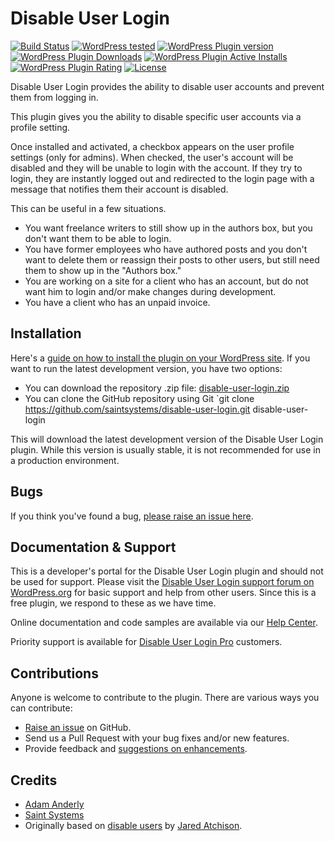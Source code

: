 Disable User Login
======================
[![Build Status](https://img.shields.io/travis/saintsystems/disable-user-login/master.svg?style=flat-square)](https://travis-ci.org/saintsystems/disable-user-login)
[![WordPress tested](https://img.shields.io/wordpress/v/disable-user-login.svg?style=flat-square)](https://wordpress.org/plugins/disable-user-login/)
[![WordPress Plugin version](https://img.shields.io/wordpress/plugin/v/disable-user-login.svg?style=flat-square)](https://wordpress.org/plugins/disable-user-login/)
[![WordPress Plugin Downloads](https://img.shields.io/wordpress/plugin/dt/disable-user-login.svg?style=flat-square)](https://wordpress.org/plugins/disable-user-login/)
[![WordPress Plugin Active Installs](https://img.shields.io/wordpress/plugin/installs/disable-user-login.svg?style=flat-square)](https://wordpress.org/plugins/disable-user-login)
[![WordPress Plugin Rating](https://img.shields.io/wordpress/plugin/r/disable-user-login.svg?style=flat-square)](https://wordpress.org/plugins/wdisable-user-login/)
[![License](https://img.shields.io/badge/license-GPLv3-red.svg?style=flat-square)](http://opensource.org/licenses/GPL-3.0)

Disable User Login provides the ability to disable user accounts and prevent them from logging in.

This plugin gives you the ability to disable specific user accounts via a profile setting.

Once installed and activated, a checkbox appears on the user profile settings (only for admins). When checked, the user's account will be disabled and they will be unable to login with the account. If they try to login, they are instantly logged out and redirected to the login page with a message that notifies them their account is disabled.

This can be useful in a few situations.

* You want freelance writers to still show up in the authors box, but you don't want them to be able to login.
* You have former employees who have authored posts and you don't want to delete them or reassign their posts to other users, but still need them to show up in the "Authors box."
* You are working on a site for a client who has an account, but do not want him to login and/or make changes during development.
* You have a client who has an unpaid invoice.

Installation
------------

Here's a [guide on how to install the plugin on your WordPress site](https://wordpress.org/plugins/disable-user-login/installation/).
If you want to run the latest development version, you have two options:

* You can download the repository .zip file: [disable-user-login.zip](https://github.com/saintsystems/disable-user-login/archive/master.zip)
* You can clone the GitHub repository using Git `git clone https://github.com/saintsystems/disable-user-login.git disable-user-login

This will download the latest development version of the Disable User Login plugin. While this version is usually stable, it is not recommended for use in a production environment.

Bugs
----
If you think you've found a bug, [please raise an issue here](https://github.com/saintsystems/disable-user-login/issues?state=open).

Documentation & Support
-------

This is a developer's portal for the Disable User Login plugin and should not be used for support. Please visit the
[Disable User Login support forum on WordPress.org](https://wordpress.org/support/plugin/disable-user-login) for basic support and help from other users. Since this is a free plugin, we respond to these as we have time.

Online documentation and code samples are available via our [Help Center](https://support.saintsystems.com/hc/en-us/sections/201959566).

Priority support is available for [Disable User Login Pro](https://www.saintsystems.com/products/disable-user-login-pro/) customers.

Contributions
-------------
Anyone is welcome to contribute to the plugin. There are various ways you can contribute:

* [Raise an issue](https://github.com/saintsystems/disable-user-login/issues) on GitHub.
* Send us a Pull Request with your bug fixes and/or new features.
* Provide feedback and [suggestions on enhancements](https://github.com/saintsystems/disable-user-login/issues?direction=desc&labels=Enhancement&page=1&sort=created&state=open).


Credits
-------
- [Adam Anderly](https://github.com/anderly)
- [Saint Systems](https://github.com/saintsystems)
- Originally based on [disable users](https://github.com/jaredatch/Disable-Users) by [Jared Atchison](https://github.com/jaredatch).
